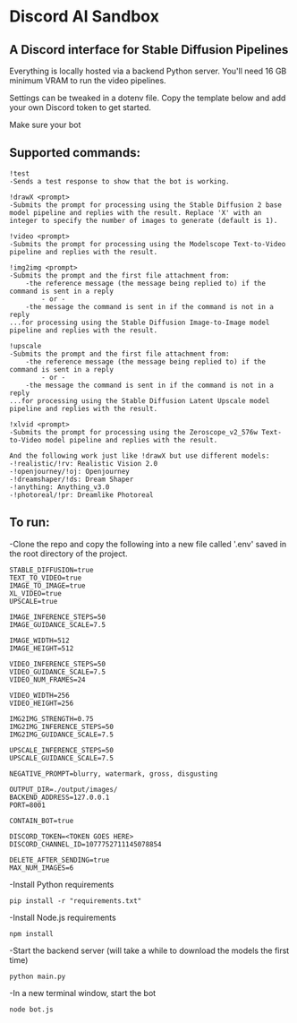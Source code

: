# Discord AI Sandbox

## A Discord interface for Stable Diffusion Pipelines

Everything is locally hosted via a backend Python server. You'll need 16 GB minimum VRAM to run the video pipelines.

Settings can be tweaked in a dotenv file. Copy the template below and add your own Discord token to get started.

Make sure your bot 

## Supported commands:

    !test
    -Sends a test response to show that the bot is working.

    !drawX <prompt>
    -Submits the prompt for processing using the Stable Diffusion 2 base model pipeline and replies with the result. Replace 'X' with an integer to specify the number of images to generate (default is 1).

    !video <prompt>
    -Submits the prompt for processing using the Modelscope Text-to-Video pipeline and replies with the result.

    !img2img <prompt>
    -Submits the prompt and the first file attachment from:
        -the reference message (the message being replied to) if the command is sent in a reply
            - or -
        -the message the command is sent in if the command is not in a reply
    ...for processing using the Stable Diffusion Image-to-Image model pipeline and replies with the result.

    !upscale
    -Submits the prompt and the first file attachment from:
        -the reference message (the message being replied to) if the command is sent in a reply
            - or -
        -the message the command is sent in if the command is not in a reply
    ...for processing using the Stable Diffusion Latent Upscale model pipeline and replies with the result.

    !xlvid <prompt>
    -Submits the prompt for processing using the Zeroscope_v2_576w Text-to-Video model pipeline and replies with the result.

    And the following work just like !drawX but use different models:
    -!realistic/!rv: Realistic Vision 2.0
    -!openjourney/!oj: Openjourney
    -!dreamshaper/!ds: Dream Shaper
    -!anything: Anything_v3.0
    -!photoreal/!pr: Dreamlike Photoreal

## To run:

-Clone the repo and copy the following into a new file called '.env' saved in the root directory of the project.

    STABLE_DIFFUSION=true
    TEXT_TO_VIDEO=true
    IMAGE_TO_IMAGE=true
    XL_VIDEO=true
    UPSCALE=true

    IMAGE_INFERENCE_STEPS=50
    IMAGE_GUIDANCE_SCALE=7.5

    IMAGE_WIDTH=512
    IMAGE_HEIGHT=512

    VIDEO_INFERENCE_STEPS=50
    VIDEO_GUIDANCE_SCALE=7.5
    VIDEO_NUM_FRAMES=24

    VIDEO_WIDTH=256
    VIDEO_HEIGHT=256

    IMG2IMG_STRENGTH=0.75
    IMG2IMG_INFERENCE_STEPS=50
    IMG2IMG_GUIDANCE_SCALE=7.5

    UPSCALE_INFERENCE_STEPS=50
    UPSCALE_GUIDANCE_SCALE=7.5

    NEGATIVE_PROMPT=blurry, watermark, gross, disgusting

    OUTPUT_DIR=./output/images/
    BACKEND_ADDRESS=127.0.0.1
    PORT=8001

    CONTAIN_BOT=true

    DISCORD_TOKEN=<TOKEN GOES HERE>
    DISCORD_CHANNEL_ID=1077752711145078854

    DELETE_AFTER_SENDING=true
    MAX_NUM_IMAGES=6

-Install Python requirements
    
    pip install -r "requirements.txt"

-Install Node.js requirements

    npm install

-Start the backend server (will take a while to download the models the first time)
    
    python main.py

-In a new terminal window, start the bot

    node bot.js